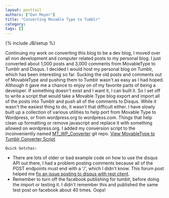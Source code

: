 ```yaml
---
layout: posttail
authors: ["Dan Mayer"]
title: "Converting Movable Type to Tumblr"
category:
tags: []
---
```

{% include JB/setup %}

Continuing my work on converting this blog to be a dev blog, I moved over all non development and computer related posts to my personal blog. I just converted about 1,000 posts and 3,000 comments from MovableType to Tumblr and Disqus.    I decided I would host my personal blog on Tumblr, which has been interesting so far. Sucking the old posts and comments out of MovableType and pushing them to Tumblr wasn't as easy as I had hoped. Although it gave me a chance to enjoy on of my favorite parts of being a developer. If something doesn't exist and I want it, I can built it. So I set off to write a script that would take a Movable Type blog export and import all of the posts into Tumblr and push all of the comments to Disqus. While it wasn't the easiest thing to do, it wasn't that difficult either. I have slowly built up a collection of various utilities to help port from Movable Type to Wordpress, or from wordpress.org to wordpress.com. Things that help clean up formatting or remove javascript and replace it with something allowed on wordpress.org. I added my conversion script to the inconveniently named [MT_WP_Converter](http://github.com/danmayer/MT_WP_Converter) git repo.    [View MovableType to Tumblr Converter Script](http://github.com/danmayer/MT_WP_Converter/blob/master/mt_tumblr_converter.rb)    

    Quick Gotchas:

* There are lots of older or bad example code on how to use the disqus API out there, I had a problem posting comments because all of the POST endpoints must end with a '/', which I didn't know. This forum post helped me [fix an issue posting to disqus with rest client](http://www.ruby-forum.com/topic/180723).
* Remember to turn off the facebook publishing for tumblr, before doing the import or testing it. I didn't remember this and published the same test post on facebook about 40 times. Oops!